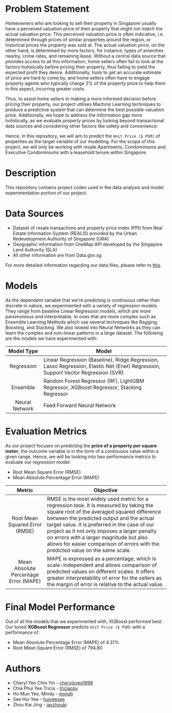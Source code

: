 # Problem Statement
Homeowners who are looking to sell their property in Singapore usually have a perceived valuation price of their property that might not match the actual valuation price. This perceived valuation price is often indicative, i.e. determined through prices of similar properties around the region, or historical prices the property was sold at. The actual valuation price, on the other hand, is determined by more factors, for instance, types of amenities nearby, crime rates, and remaining lease. Without a central data source that provides access to all this information, home sellers often fail to look at the factors holistically before pricing their property, thus failing to yield the expected profit they desire. Additionally, tools to get an accurate estimate of price are hard to come by, and home sellers often have to engage property agents who typically charge 2% of the property price to help them in this aspect, incurring greater costs. 

Thus, to assist home sellers in making a more informed decision before pricing their property, our project utilises Machine Learning techniques to produce a predictive system that can determine the best possible valuation price. Additionally, we hope to address the information gap more holistically, as we evaluate property prices by looking beyond transactional data sources and considering other factors like safety and convenience. 

Hence, in this repository, we will aim to predict the `Unit Price ($ PSM)` of properties as the target variable of our modelling. For the scope of this project, we will only be working with resale Apartments, Condominiums and Executive Condominiums with a leasehold tenure within Singapore. 


# Description
This repository contains project codes used in the data analysis and model experimentation portion of our project. 


# Data Sources
- Dataset of resale transactions and property price index (PPI) from Real Estate Information System (REALIS) provided by the Urban Redevelopment Authority of Singapore (URA)
- Geographic information from OneMap API developed by the Singapore Land Authority (SLA)
- All other information are from Data.gov.sg

For more detailed information regarding our data files, please refer to [this](https://github.com/SG-Property-Valuation-Model/Modelling/blob/main/Overview%20of%20Data%20Files.pdf).

# Models
As  the dependent variable that we're predicting is continuous rather than discrete in nature, we experimented with a variety of regression models. They range from baseline Linear Regression models, which are more parsimonious and interpretable, to ones that are more complex such as Ensemble Learning Methods which use several techniques like Bagging, Boosting, and Stacking. We also looked into Neural Networks as they can learn the complex and non-linear patterns in a large dataset. The following are the models we have experimented with:

| Model Type | Model|
| :-------------------------: |---------------|
| Regression | Linear Regression (Baseline), Ridge Regression, Lasso Regression, Elastic Net (Enet) Regression, Support Vector Regression (SVR) |
| Ensemble | Random Forest Regressor (RF), LightGBM Regressor, XGBoost Regressor, Stacking Regressor |
| Neural Network | Feed Forward Neural Network |

# Evaluation Metrics
As our project focuses on predicting the **price of a property per square meter**, the outcome variable is in the form of a continuous value within a given range. Hence, we will be looking into two performance metrics to evaluate our regression model: 
- Root Mean Square Error (RMSE)
- Mean Absolute Percentage Error (MAPE)

| Metric | Objective |
| :----------------------------: |---------------|
| Root Mean Squared Error (RMSE) | RMSE is the most widely used metric for a regression task. It is measured by taking the square root of the averaged squared difference between the predicted output and the actual target value. It is preferred in the case of our project as it not only imposes a larger penalty on errors with a larger magnitude but also allows for easier comparison of errors with the predicted value on the same scale. |
| Mean Absolute Percentage Error (MAPE) | MAPE is expressed as a percentage, which is scale-independent and allows comparison of predicted values on different scales. It offers greater interpretability of error for the sellers as the margin of error is relative to the actual value. |

# Final Model Performance
Out of all the models that we experimented with, XGBoost performed best. Our tuned <b>XGBoost Regressor</b> predicts `Unit Price ($ PSM)` with a performance of: 
- Mean Absolute Percentage Error (MAPE) of 4.31%
- Root Mean Square Error (RMSE) of 794.80


# Authors
- Cheryl Yeo Chin Yin - [cherylxyeo1998](https://github.com/cherylxyeo1998)
- Chia Phui Yee Tricia - [triciacpy](https://github.com/triciacpy)
- Ho Mun Yee, Mindy - [myndii](https://github.com/myndii)
- See Hui Yee - [huiyeesee](https://github.com/huiyeesee)
- Zhou Kai Jing - [jayzhoukj](https://github.com/jayzhoukj)


